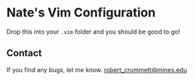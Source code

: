 # Nate's Vim Configuration

Drop this into your `.vim` folder and you should be good to go!

## Contact

If you find any bugs, let me know. robert_crummett@mines.edu
